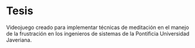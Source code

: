 # Tesis
Videojuego creado para implementar técnicas de meditación en el manejo de la frustración en los ingenieros de sistemas de la Pontificia Universidad Javeriana.
